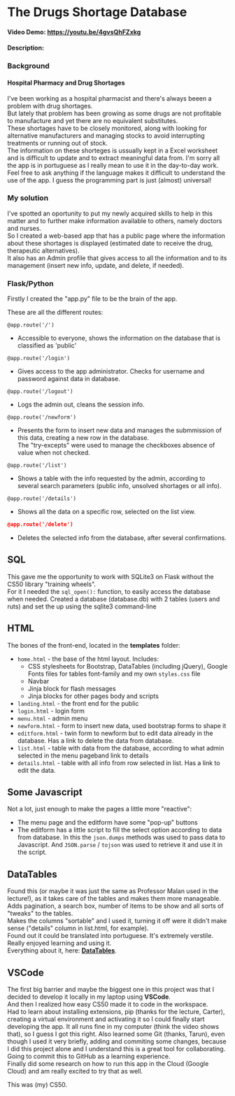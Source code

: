 # The Drugs Shortage Database

#### Video Demo: https://youtu.be/4gvsQhFZxkg

#### Description:

### Background

#### Hospital Pharmacy and Drug Shortages

I've been working as a hospital pharmacist and there's always beeen a problem with drug shortages.  
But lately that problem has been growing as some drugs are not profitable to manufacture and yet there are no equivalent substitutes.  
These shortages have to be closely monitored, along with looking for alternative manufacturers and managing stocks to avoid interrupting treatments or running out of stock.  
The information on these shorteges is ussually kept in a Excel worksheet and is difficult to update and to extract meaningful data from.
I'm sorry all the app is in portuguese as I really mean to use it in the day-to-day work.
Feel free to ask anything if the language makes it difficult to understand the use of the app.
I guess the programming part is just (almost) universal!

### My solution

I've spotted an oportunity to put my newly acquired skills to help in this matter and to further make information available to others, namely doctors and nurses.  
So I created a web-based app that has a public page where the information about these shortages is displayed (estimated date to receive the drug, therapeutic alternatives).  
It also has an Admin profile that gives access to all the information and to its management (insert new info, update, and delete, if needed).

### Flask/Python

Firstly I created the "app.py" file to be the brain of the app.

These are all the different routes:

```
@app.route('/')
```

- Accessible to everyone, shows the information on the database that is classified as 'public'

```
@app.route('/login')
```

- Gives access to the app administrator. Checks for username and password against data in database.

```
@app.route('/logout')
```

- Logs the admin out, cleans the session info.

```
@app.route('/newform')
```

- Presents the form to insert new data and manages the submmission of this data, creating a new row in the database.  
  The "try-excepts" were used to manage the checkboxes absence of value when not checked.

```
@app.route('/list')
```

- Shows a table with the info requested by the admin, according to several search parameters (public info, unsolved shortages or all info).

```
@app.route('/details')
```

- Shows all the data on a specific row, selected on the list view.

```json
@app.route('/delete')
```

- Deletes the selected info from the database, after several confirmations.

## SQL

This gave me the opportunity to work with SQLite3 on Flask without the CS50 library "training wheels".  
For it I needed the `sql_open():` function, to easily access the database when needed.
Created a database (database.db) with 2 tables (users and ruts) and set the up using the sqlite3 command-line

## HTML

The bones of the front-end, located in the **templates** folder:

- `home.html` - the base of the html layout. Includes:
  - CSS stylesheets for Bootstrap, DataTables (including jQuery), Google Fonts files for tables font-family and my own `styles.css` file
  - Navbar
  - Jinja block for flash messages
  - Jinja blocks for other pages body and scripts
- `landing.html` - the front end for the public
- `login.html` - login form
- `menu.html` - admin menu
- `newform.html` - form to insert new data, used bootstrap forms to shape it
- `editform.html` - twin form to newform but to edit data already in the database. Has a link to delete the data from database.
- `list.html` - table with data from the database, according to what admin selected in the menu pageband link to details
- `details.html` - table with all info from row selected in list. Has a link to edit the data.

## Some Javascript

Not a lot, just enough to make the pages a little more "reactive":

- The menu page and the editform have some "pop-up" buttons
- The editform has a little script to fill the select option according to data from database. In this the `json.dumps` methods was used to pass data to Javascript. And `JSON.parse` / `tojson` was used to retrieve it and use it in the script.

## DataTables

Found this (or maybe it was just the same as Professor Malan used in the lecture!), as it takes care of the tables and makes them more manageable.  
Adds pagination, a search box, number of items to be show and all sorts of "tweaks" to the tables.  
Makes the columns "sortable" and I used it, turning it off were it didn't make sense ("details" column in list.html, for example).  
Found out it could be translated into portuguese. It's extremely verstile. Really enjoyed learning and using it.  
Everything about it, here: **[DataTables](https://datatables.net/)**.

## VSCode

The first big barrier and maybe the biggest one in this project was that I decided to develop it locally in my laptop using **VSCode**.  
And then I realized how easy CS50 made it to code in the workspace.  
Had to learn about installing extensions, pip (thanks for the lecture, Carter), creating a virtual environment and activating it so I could finally start developing the app.
It all runs fine in my computer (think the video shows that), so I guess I got this right.
Also learned some Git (thanks, Tarun), even though I used it very briefly, adding and commiting some changes, because I did this project alone and I understand this is a great tool for collaborating.  
Going to commit this to GitHub as a learning experience.  
Finally did some research on how to run this app in the Cloud (Google Cloud) and am really excited to try that as well.

This was (my) CS50.
